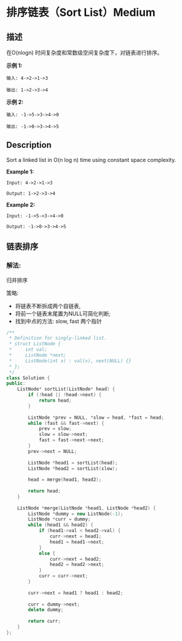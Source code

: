 # 排序链表（Sort List）Medium
## 描述
在O(nlogn) 时间复杂度和常数级空间复杂度下，对链表进行排序。

**示例 1:**
```
输入: 4->2->1->3

输出: 1->2->3->4
```


**示例 2:**
```
输入: -1->5->3->4->0

输出: -1->0->3->4->5
```

## Description
Sort a linked list in O(n log n) time using constant space complexity.

**Example 1:**
```
Input: 4->2->1->3

Output: 1->2->3->4
```


**Example 2:**
```
Input: -1->5->3->4->0

Output: -1->0->3->4->5
```


## 链表排序

### 解法:
归并排序

策略: 
- 将链表不断拆成两个自链表, 
- 将前一个链表末尾置为NULL可简化判断;
- 找到中点的方法: slow, fast 两个指针

```c++
/**
 * Definition for singly-linked list.
 * struct ListNode {
 *     int val;
 *     ListNode *next;
 *     ListNode(int x) : val(x), next(NULL) {}
 * };
 */
class Solution {
public:
    ListNode* sortList(ListNode* head) {
        if (!head || !head->next) {
            return head;
        }
        
        ListNode *prev = NULL, *slow = head, *fast = head;
        while (fast && fast->next) {
            prev = slow;
            slow = slow->next;
            fast = fast->next->next;
        }
        prev->next = NULL;
        
        ListNode *head1 = sortList(head);
        ListNode *head2 = sortList(slow);
        
        head = merge(head1, head2);
        
        return head;
    }
    
    ListNode *merge(ListNode *head1, ListNode *head2) {
        ListNode *dummy = new ListNode(-1);
        ListNode *curr = dummy;
        while (head1 && head2) {
            if (head1->val < head2->val) {
                curr->next = head1;
                head1 = head1->next;
            }
            else {
                curr->next = head2;
                head2 = head2->next;
            }
            curr = curr->next;
        }
        
        curr->next = head1 ? head1 : head2;
        
        curr = dummy->next;
        delete dummy;
        
        return curr;
    }
};
```